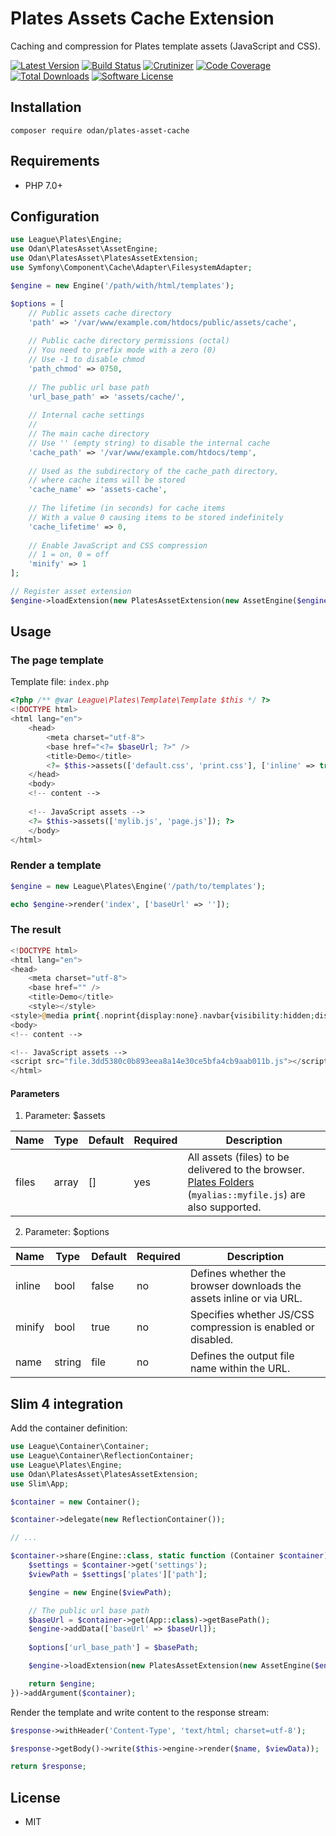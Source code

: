 # Plates Assets Cache Extension

Caching and compression for Plates template assets (JavaScript and CSS).

[![Latest Version](https://img.shields.io/github/release/odan/plates-asset-cache.svg)](https://github.com/loadsys/odan/plates-asset-cache/releases)
[![Build Status](https://travis-ci.org/odan/plates-asset-cache.svg?branch=master)](https://travis-ci.org/odan/plates-asset-cache)
[![Crutinizer](https://img.shields.io/scrutinizer/g/odan/plates-asset-cache.svg)](https://scrutinizer-ci.com/g/odan/plates-asset-cache)
[![Code Coverage](https://scrutinizer-ci.com/g/odan/plates-asset-cache/badges/coverage.png?b=master)](https://scrutinizer-ci.com/g/odan/plates-asset-cache/code-structure)
[![Total Downloads](https://img.shields.io/packagist/dt/odan/plates-asset-cache.svg)](https://packagist.org/packages/odan/plates-asset-cache/stats)
[![Software License](https://img.shields.io/badge/license-MIT-brightgreen.svg)](LICENSE.md)


## Installation

```
composer require odan/plates-asset-cache
```

## Requirements

* PHP 7.0+

## Configuration

```php
use League\Plates\Engine;
use Odan\PlatesAsset\AssetEngine;
use Odan\PlatesAsset\PlatesAssetExtension;
use Symfony\Component\Cache\Adapter\FilesystemAdapter;

$engine = new Engine('/path/with/html/templates');

$options = [
    // Public assets cache directory
    'path' => '/var/www/example.com/htdocs/public/assets/cache',
    
    // Public cache directory permissions (octal)
    // You need to prefix mode with a zero (0)
    // Use -1 to disable chmod
    'path_chmod' => 0750,
    
    // The public url base path
    'url_base_path' => 'assets/cache/',
    
    // Internal cache settings
    //
    // The main cache directory
    // Use '' (empty string) to disable the internal cache
    'cache_path' => '/var/www/example.com/htdocs/temp',
    
    // Used as the subdirectory of the cache_path directory, 
    // where cache items will be stored
    'cache_name' => 'assets-cache',
    
    // The lifetime (in seconds) for cache items
    // With a value 0 causing items to be stored indefinitely
    'cache_lifetime' => 0,
    
    // Enable JavaScript and CSS compression
    // 1 = on, 0 = off
    'minify' => 1
];

// Register asset extension
$engine->loadExtension(new PlatesAssetExtension(new AssetEngine($engine, $options)));
```
## Usage

### The page template

Template file: `index.php`

```php
<?php /** @var League\Plates\Template\Template $this */ ?>
<!DOCTYPE html>
<html lang="en">
    <head>
        <meta charset="utf-8">
        <base href="<?= $baseUrl; ?>" />
        <title>Demo</title>
        <?= $this->assets(['default.css', 'print.css'], ['inline' => true]); ?>
    </head>
    <body>
    <!-- content -->
    
    <!-- JavaScript assets -->
    <?= $this->assets(['mylib.js', 'page.js']); ?>
    </body>
</html>
```

### Render a template

```php
$engine = new League\Plates\Engine('/path/to/templates');

echo $engine->render('index', ['baseUrl' => '']);
```

### The result

```php
<!DOCTYPE html>
<html lang="en">
<head>
    <meta charset="utf-8">
    <base href="" />
    <title>Demo</title>
    <style></style>
<style>@media print{.noprint{display:none}.navbar{visibility:hidden;display:none}.container{width:99%}.table{table-layout:fixed;width:99%;max-width:99%}}</style></head>
<body>
<!-- content -->

<!-- JavaScript assets -->
<script src="file.3dd5380c0b893eea8a14e30ce5bfa4cb9aab011b.js"></script></body>
</html>
```

#### Parameters

1. Parameter: $assets

Name | Type | Default | Required | Description
--- | --- | --- | --- | ---
files | array | [] | yes | All assets (files) to be delivered to the browser. [Plates Folders](https://platesphp.com/v3/engine/folders/) (`myalias::myfile.js`) are also supported.

2. Parameter: $options

Name | Type | Default | Required | Description
--- | --- | --- | --- | ---
inline | bool | false | no | Defines whether the browser downloads the assets inline or via URL.
minify | bool | true | no | Specifies whether JS/CSS compression is enabled or disabled.
name | string | file | no | Defines the output file name within the URL.


## Slim 4 integration

Add the container definition:

```php
use League\Container\Container;
use League\Container\ReflectionContainer;
use League\Plates\Engine;
use Odan\PlatesAsset\PlatesAssetExtension;
use Slim\App;

$container = new Container();

$container->delegate(new ReflectionContainer());

// ...

$container->share(Engine::class, static function (Container $container) {
    $settings = $container->get('settings');
    $viewPath = $settings['plates']['path'];

    $engine = new Engine($viewPath);

    // The public url base path
    $baseUrl = $container->get(App::class)->getBasePath();
    $engine->addData(['baseUrl' => $baseUrl]);
    
    $options['url_base_path'] = $basePath;

    $engine->loadExtension(new PlatesAssetExtension(new AssetEngine($engine, $options)));

    return $engine;
})->addArgument($container);
```

Render the template and write content to the response stream:

```php
$response->withHeader('Content-Type', 'text/html; charset=utf-8');

$response->getBody()->write($this->engine->render($name, $viewData));

return $response;
```

## License

* MIT
